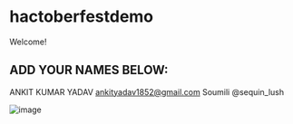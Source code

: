 # hactoberfestdemo
Welcome! 
## ADD YOUR NAMES BELOW:
ANKIT KUMAR YADAV
ankityadav1852@gmail.com
Soumili @sequin_lush

![image](https://user-images.githubusercontent.com/84966259/193448798-ebdc5fe5-562f-40c4-a305-4cb0d98f5957.png)

